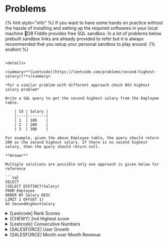 # Problems

{% hint style="info" %}
If you want to have some hands on practice without the hassle of installing and setting up the required softwares in your local machine 🔫DB Fiddle provides free SQL sandbox. In a lot of problems below prebuilt sandbox links are already provided to refer but it is always recommended that you setup your personal sandbox to play around.
{% endhint %}

```

<details>

<summary>**[Leetcode](https://leetcode.com/problems/second-highest-salary/)**</summary>

*For a similar problem with different approach check Nth highest salary problem*

Write a SQL query to get the second highest salary from the Employee table.

	| Id | Salary |
	|----|--------|
	| 1  | 100    |
	| 2  | 200    |
	| 3  | 300    |

For example, given the above Employee table, the query should return 200 as the second highest salary. If there is no second highest salary, then the query should return null.

**Answer**

Multiple solutions are possible only one approach is given below for reference

```sql
SELECT
(SELECT DISTINCT(Salary)
FROM Employee
ORDER BY Salary DESC
LIMIT 1 OFFSET 1) 
AS SecondHighestSalary
```
</details>

<details>

<summary>[Leetcode] Rank Scores</summary>

**Reference -** [**Leetcode**](https://leetcode.com/problems/rank-scores/)

Write a SQL query to rank scores. If there is a tie between two scores, both should have the same ranking. Note that after a tie, the next ranking number should be the next consecutive integer value. In other words, there should be no "holes" between ranks.

	| Id | Score |
	|----|-------|
	| 1  | 3.40  |
	| 2  | 3.65  |
	| 3  | 4.00  |
	| 4  | 3.50  |
	| 5  | 4.00  |
	| 6  | 3.65  |

For example, given the above Scores table, your query should generate the following report (order by highest score):
	
	| score | Rank    |
	|-------|---------|
	| 4.00  | 1       |
	| 4.00  | 1       |
	| 3.95  | 2       |
	| 3.65  | 3       |
	| 3.65  | 3       |
	| 3.40  | 4       |

**Answer**

The tie resolving method which is being asked in the question is called Dense Rank, if we use Rank it will have "holes"

```sql
select 
Score, dense_rank() over(order by score desc) as Rank
from Scores
```
</details>

<details>

<summary>[CHEWY] 2nd Highest score</summary>
	
	| Id | subject | marks |
	|---:|---------|------:|
	|  1 | Maths   |    30 |
	|  1 | Phy     |    50 |
	|  1 | Chem    |    85 |
	|  2 | Maths   |    90 |
	|  2 | Phy     |    50 |
	|  2 | Chem    |    85 |

Select the second highest mark for each student.

**Answer**

```sql
with CTE as(
	select *, rank() over(partition by Id order by marks desc) as Rank from tablename
)
select Id, subject, marks from CTE where Rank = 1
```

</details>

<details>

<summary>[Leetcode] Consecutive Numbers</summary>

**Reference -** [**Leetcode**](https://leetcode.com/problems/consecutive-numbers/)

Write an SQL query to find all numbers that appear at least three times consecutively.

Return the result table in any order.

Input:

Logs table:
	
	| Id | Num |
	|----|-----|
	| 1  | 1   |
	| 2  | 1   |
	| 3  | 1   |
	| 4  | 2   |
	| 5  | 1   |
	| 6  | 2   |
	| 7  | 2   |

Result table:
	
	| ConsecutiveNums |
	|-----------------|
	| 1               |

1 is the only number that appears consecutively for at least three times.

**Answer**

Multiple solutions are possible, one of them is given below

```sql
with a(Num,NextNum,SecondNextNum ) as(

	SELECT   Num
	         , LEAD(Num, 1) OVER (ORDER BY Id) AS NextNum
	         , LEAD(Num, 2) OVER (ORDER BY Id) AS SecondNextNum
	      FROM Logs
	      
	)

	select distinct(Num) as ConsecutiveNums from a
	where
	Num = NextNum
	and Num = SecondNextNum
```

</details>

<details>

<summary>[SALESFORCE] User Growth</summary>

[**🔫Playground**](https://dbfiddle.uk/?rdbms=sqlserver\_2017\&fiddle=ce4ded37fa37bf552365c18cb7840c3b)

Given you have user data for 2 accounts for 2 months. Calculate the growth rate of users in each account where growth rate is defined as unique users in month 2 divided by unique users in month 1.

	| date_details | account_id | user_id |
	|--------------|------------|---------|
	| 2021-01-01   | U1         | A1      |
	| 2021-01-01   | U1         | A2      |
	| 2021-01-01   | U1         | A3      |
	| 2021-01-01   | U1         | A4      |
	| 2021-02-01   | U1         | A1      |
	| 2021-02-01   | U1         | A2      |
	| 2021-02-01   | U1         | A3      |
	| 2021-02-01   | U1         | A4      |
	| 2021-02-01   | U1         | A5      |
	| 2021-01-01   | U2         | A1      |
	| 2021-01-01   | U2         | A2      |
	| 2021-01-01   | U2         | A3      |
	| 2021-02-01   | U2         | A1      |
	| 2021-02-01   | U2         | A2      |

**Answer**

```sql
with cte as (
	select account_id, count(distinct(user_id)) as unique_user, MONTH(date_details) as user_month from tablename
	group by account_id, MONTH(date_details)
	)

select a.account_id,month_2,month_1,
cast((month_2/month_1)as float) as growth  from 
(select account_id, unique_user as month_1
from cte where user_month = 1)a
left join
(select account_id, unique_user as month_2
from cte where user_month = 2)b
on (a.account_id = b.account_id)
```

</details>

<details>

<summary>[SALESFORCE] Month over Month Revenue</summary>

[**🔫Playground**](https://dbfiddle.uk/?rdbms=sqlserver\_2017\&fiddle=72569e574e670b477d2f62fdfc4276ca)

You have 2 tables:

* transactions: date, prod\_id, quantity
* products: prod\_id, price

Calculate the month over month revenue, example month over month revenue for month2 is month2\_Revenue- month1\_Revenue

**Answer**

```sql
with cte as(
	select MONTH(a.date_details) as month, sum(b.price*a.qty) as Rev
	from transactions a
	inner join products b
	on a.prod_id = b.prod_id
	group by MONTH(a.date_details)
	),

	cte2 as(
	select month, Rev, lag(Rev,1) over(order by month) as prev_month
	from cte
	)

select month, (Rev-Prev_month) as extra_rev  from cte2
where 
prev_month is not null
```

<details>

<summary>[SALESFORCE] Employee earning more than their manager</summary>

**Reference - [Leetcode](https://leetcode.com/problems/employees-earning-more-than-their-managers/)**

Write an SQL query to find the employees who earn more than their managers.

	| Id | Name  | Salary | ManagerId |
	|---:|-------|-------:|----------:|
	|  1 | Joe   |  70000 |         3 |
	|  2 | Henry |  80000 |         4 |
	|  3 | Sam   |  60000 |           |
	|  4 | Max   |  90000 |           |

Output will be : Joe

**Answer**

```sql
with cte as(
	Select a.Name as Employee, b.Name as Manager, a.Salary as Emp_Sal, b.Salary as Man_Salary
	from Employee a
	inner join Employee b
	on a.ManagerId = b.id)

Select Employee from cte where Emp_Sal > Man_Salary
```

</details>

<details>

<summary>[Leetcode] Highest Salary in each Department</summary>

**Reference - [Leetcode](https://leetcode.com/problems/department-highest-salary/)**

Write an SQL query to find employees who have the highest salary in each of the departments.

![image 3](../SQL/images/image3.PNG)

**Answer**

```sql
with cte as(
	select Name, Salary, DepartmentId,
	RANK() over(Partition by DepartmentId order by salary desc) as Rank
	from Employee
)
		    
select b.Name as Department, a.Name as Employee, a.Salary
from cte a
inner join Department b
on a.DepartmentId = b.Id
where a.Rank = 1
```
</details>

<details>

<summary>[AMAZON] Cumulative Sum</summary>

Given a users table, write a query to get the cumulative number of new users added by day, with the total reset every month.

[🔫Playground](https://dbfiddle.uk/?rdbms=sqlserver_2017&fiddle=516b59f188aaf8c5c1296143d1b13bcd)

**Answer**

```sql
Select Created_date
,SUM(Count(Id)) OVER(partition by month(Created_date) order by Created_date) as Total_users
from users
group by Created_date
```

</details>

<details>

<summary>Tree Structure Labeling</summary>

[🔫Playground](https://dbfiddle.uk/?rdbms=sqlserver_2019&fiddle=922326a37527cc50e64fe896c6d70608)
Input:

	| node | parent |
	|------|--------|
	| 1    | 2      |
	| 2    | 5      |
	| 3    | 5      |
	| 4    | 3      |
	| 5    | NULL   |

Write SQL such that you label each node as a “leaf”, “inner” or “Root” node, such that for the nodes above the output is:

Output:

	| node | label |
	|------|-------|
	| 1    | Leaf  |
	| 2    | Inner |
	| 3    | Inner |
	| 4    | Leaf  |
	| 5    | Root  |


**Answer**

```sql
select node,
case
when parent is null then 'Root'
when node not in (select parent from tree where parent is not null) then 'Leaf'
else 'Inner'
end as label
from tree
```
</details>

<details>

<summary>[FACEBOOK] Binning data</summary>

[🔫Playground](https://dbfiddle.uk/?rdbms=sqlserver_2019&fiddle=813e35800a6e3d955f57ac7e6c7c2e91)
Input:

	| id | length |
	|---:|-------:|
	|  1 |      4 |
	|  2 |      3 |
	|  3 |      7 |
	|  4 |      8 |
	|  5 |      9 |
	|  6 |    110 |
	|  7 |    113 |

Bin the videos into groups of 5 secs each

Output:

	| bucket  | count |
	|---------|------:|
	| 0-5     |     2 |
	| 5-10    |     3 |
	| 110-115 |     2 |

Another similar question was asked in Facebook but instead of video length the ask was to write a SQL query to create a histogram of number of comments per user in the month of January 2020. As the approach is similar hence not including it here.

**Answer**

```sql
with cte as(
select id, length, ((CAST((FLOOR(length)/5)*5 as varchar)) +'-'+(CAST((FLOOR(length)/5)*5+5 as varchar))) as bucket
from video_view_details
)
select bucket, count(id) as 'count'
from cte
group by bucket
order by len(bucket) asc, bucket desc
```
</details>

<details>

<summary>[DROPBOX] Closest SAT Scores</summary>

[🔫Playground](https://dbfiddle.uk/?rdbms=sqlserver_2019&fiddle=b7d44c3f8ec7caaab70d11fd7502f65f)

Given a table of students and their SAT test scores, write a query to return the two students with the closest test scores with the score difference. Assume a random pick if there are multiple students with the same score difference.

Input:

	| id | score |
	|---:|------:|
	|  1 |    40 |
	|  2 |    35 |
	|  3 |    70 |
	|  4 |    80 |

Output:

	| id | other_student | diff |
	|---:|--------------:|-----:|
	|  1 |             2 |    5 |


**Answer**

```sql
with cte as(
select id, score, LEAD(score, 1) over(order by score desc) as prior_score,
LEAD(id, 1) over(order by score desc) as other_student
from score
),

cte2 as (
select id,other_student, (score-prior_score) as diff
from cte
)

select top 1* from cte2
where diff is not null
order by diff asc
```
</details>

<details>

<summary>[AMAZON] Average Distance between Cities</summary>

[🔫Playground](https://dbfiddle.uk/?rdbms=sqlserver_2017&fiddle=876bddb9c3e31a222ce95fbb8eef7a00)

You are given a table with varying distances from various cities. How do you find the average distance between each of the pairs of the cities?

	| scity  | dcity  | distance |
	|--------|--------|---------:|
	| City A | City B |       30 |
	| City A | City B |       32 |
	| City B | City A |       29 |
	| City A | City C |       40 |
	| City C | City A |       41 |

Output:
	
	| city1  | city2  |         distance |
	|--------|--------|-----------------:|
	| City A | City C |             40.5 |
	| City A | City B | 30.3333333333333 |

Another variant of this question is 

"Write a query to create a new table, named flight routes, that displays unique pairs of two locations?"

**Answer**

```sql
select 
  (case when scity < dcity then scity else dcity end) city1, 
  (case when scity < dcity then dcity else scity end) city2,
  avg(cast(distance as float)) distance
from tablename 
group by
  (case when scity < dcity then scity else dcity end), 
  (case when scity < dcity then dcity else scity end)
order by avg(cast(distance as float)) desc
```
</details>

<details>

<summary>[AMAZON] Duplicate Rows</summary>

Given a users table, write a query to return only its duplicate rows

**Answer**

Multiple solutions are possible only one approach is given below for reference

Let's assume there are 2 columns: id, name

```sql
SELECT *, COUNT(*) FROM userstable
GROUP BY id, name
HAVING COUNT(*) > 1
```

</details>

<details>

<summary>[INTUIT] Product Average</summary>

**transactions table**

	|   column   |   type   |
	|:----------:|:--------:|
	| id         | integer  |
	| user_id    | integer  |
	| created_at | datetime |
	| product_id | integer  |
	| quantity   | integer  |

**products table**

	| column |   type  |
	|:------:|:-------:|
	| id     | integer |
	| name   | string  |
	| price  | float   |

Given a table of transactions and products, write a query to return the product id, product price, and average transaction price of all products with price greater than the average transaction price.

**Answer**

[Source](https://www.interviewquery.com/questions/zipcode-average?ref=question_email)

```sql
with cte as (
select 
    t.product_id, 
    avg(t.quantity * p.price) as avg_trans_price
from transactions t
inner join products p
	on t.product_id = p.id
group by t.product_id
)

select 
    p.id as product_id, 
    p.price as product_price, 
    c.avg_trans_price as avg_price
from products p
inner join cte c
	on p.id = c.product_id
where p.price > c.avg_trans_price
```
</details>
